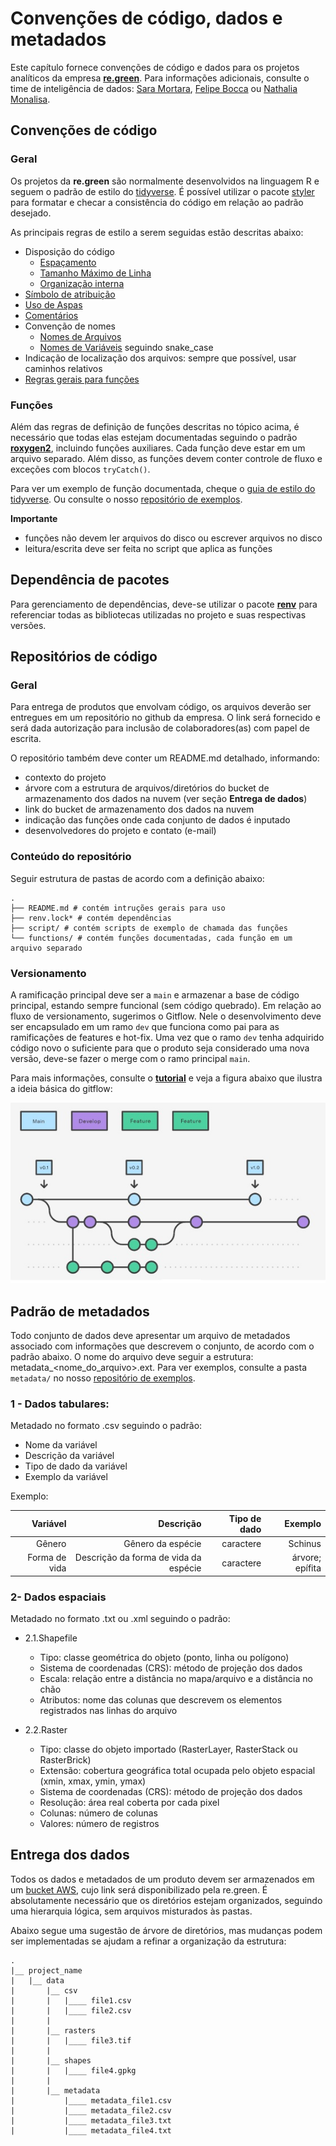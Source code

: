 # Convenções de código, dados e metadados

Este capítulo fornece convenções de código e dados para os projetos analíticos da empresa [**re.green**](https://www.re.green/). Para informações adicionais, consulte o time de inteligência de dados: [Sara Mortara](mailto:sara.mortara@re.green), [Felipe Bocca](mailto:felipe.bocca@re.green) ou [Nathalia Monalisa](mailto:nathalia.monalisa@re.green).

## Convenções de código

### Geral 

Os projetos da **re.green** são normalmente desenvolvidos na linguagem R e seguem o padrão de estilo
do [tidyverse](https://style.tidyverse.org). É possível utilizar o pacote [styler](https://styler.r-lib.org/index.html) para formatar e checar a consistência do código em relação ao padrão desejado.

As principais regras de estilo a serem seguidas estão descritas abaixo:

- Disposição do código
    - [Espaçamento](https://style.tidyverse.org/syntax.html#spacing)
    - [Tamanho Máximo de Linha](https://style.tidyverse.org/syntax.html#long-lines)
    - [Organização interna](https://style.tidyverse.org/files.html#internal-structure)
- [Símbolo de atribuição](https://style.tidyverse.org/syntax.html#assignment)
- [Uso de Aspas](https://style.tidyverse.org/syntax.html#character-vectors)
- [Comentários](https://style.tidyverse.org/syntax.html#comments)
- Convenção de nomes
    - [Nomes de Arquivos](https://style.tidyverse.org/files.html#names)
    - [Nomes de Variáveis](https://style.tidyverse.org/syntax.html#object-names) seguindo snake_case
- Indicação de localização dos arquivos: sempre que possível, usar caminhos relativos
- [Regras gerais para funções](https://style.tidyverse.org/functions.html)

### Funções

Além das regras de definição de funções descritas no tópico acima, é necessário que todas elas estejam documentadas seguindo o padrão [**roxygen2**](https://cran.r-project.org/web/packages/roxygen2/vignettes/roxygen2.html), incluindo funções auxiliares. Cada função deve estar em um arquivo separado. Além disso, as funções devem conter controle de fluxo e exceções com blocos `tryCatch()`. 

Para ver um exemplo de função documentada, cheque o [guia de estilo do tidyverse](https://style.tidyverse.org/documentation.html).
Ou consulte o nosso [repositório de exemplos](https://github.com/R-egreen/example_regreen). 

**Importante**

- funções não devem ler arquivos do disco ou escrever arquivos no disco
- leitura/escrita deve ser feita no script que aplica as funções

## Dependência de pacotes
  Para gerenciamento de dependências, deve-se utilizar o pacote [**renv**](https://rstudio.github.io/renv/articles/renv.html) para referenciar todas as bibliotecas utilizadas no projeto e suas respectivas versões.

## Repositórios de código

### Geral

Para entrega de produtos que envolvam código, os arquivos deverão ser entregues em um repositório no github da empresa.  O link será fornecido e será dada autorização para inclusão de colaboradores(as) com papel de escrita.

O repositório também deve conter um README.md detalhado, informando:
  - contexto do projeto
  - árvore com a estrutura de arquivos/diretórios do bucket de armazenamento dos dados na nuvem (ver seção **Entrega de dados**)
  - link do bucket de armazenamento dos dados na nuvem
  - indicação das funções onde cada conjunto de dados é inputado
  - desenvolvedores do projeto e contato (e-mail)
  
### Conteúdo do repositório

Seguir estrutura de pastas de acordo com a definição abaixo: 

    .
    ├── README.md # contém intruções gerais para uso 
    ├── renv.lock* # contém dependências
    ├── script/ # contém scripts de exemplo de chamada das funções
    └── functions/ # contém funções documentadas, cada função em um arquivo separado


### Versionamento

A ramificação principal deve ser a `main` e armazenar a base de código principal, estando sempre funcional (sem código quebrado). Em relação ao fluxo de versionamento, sugerimos o Gitflow. Nele o desenvolvimento deve ser encapsulado em um ramo `dev` que funciona como pai para as ramificações de features e hot-fix. Uma vez que o ramo `dev` tenha adquirido código novo o suficiente para que o produto seja considerado uma nova versão, deve-se fazer o merge com o ramo principal `main`.

Para mais informações, consulte o [**tutorial**](https://www.atlassian.com/br/git/tutorials/comparing-workflows/gitflow-workflow) e veja a figura abaixo que ilustra a ideia básica do gitflow:

![gitflow](./images/gitflow.jpg)


## Padrão de metadados

Todo conjunto de dados deve apresentar um arquivo de metadados associado com informações que descrevem o conjunto, de acordo com o padrão abaixo. O nome do arquivo deve seguir a estrutura: metadata_\<nome_do_arquivo\>.ext. Para ver exemplos, consulte a pasta `metadata/` no nosso [repositório de exemplos](https://github.com/R-egreen/example_regreen). 


### 1 - Dados tabulares: 
Metadado no formato .csv seguindo o padrão:

- Nome da variável
- Descrição da variável
- Tipo de dado da variável
- Exemplo da variável

Exemplo:

Variável | Descrição | Tipo de dado | Exemplo
--------:|--------:| --------:|--------:
Gênero| Gênero da espécie | caractere | Schinus
Forma de vida | Descrição da forma de vida da espécie | caractere | árvore; epífita 

### 2- Dados espaciais
Metadado no formato .txt ou .xml seguindo o padrão:

- 2.1.Shapefile
  - Tipo: classe geométrica do objeto (ponto, linha ou polígono)
  - Sistema de coordenadas (CRS): método de projeção dos dados  
  - Escala: relação entre a distância no mapa/arquivo e a distância no chão
  - Atributos: nome das colunas que descrevem os elementos registrados nas linhas do arquivo
  
- 2.2.Raster
  - Tipo: classe do objeto importado (RasterLayer, RasterStack ou RasterBrick)
  - Extensão: cobertura geográfica total ocupada pelo objeto espacial (xmin, xmax, ymin, ymax)
  - Sistema de coordenadas (CRS): método de projeção dos dados
  - Resolução: área real coberta por cada pixel
  - Colunas: número de colunas
  - Valores: número de registros
  
  
## Entrega dos dados

Todos os dados e metadados de um produto devem ser armazenados em um [bucket AWS](https://aws.amazon.com/pt/s3/), cujo link será disponibilizado pela re.green. É absolutamente necessário que os diretórios estejam organizados, seguindo uma hierarquia lógica, sem arquivos misturados às pastas. 

Abaixo segue uma sugestão de árvore de diretórios, mas mudanças podem ser implementadas se ajudam a refinar a organização da estrutura:

    .
    |__ project_name 
    |   |__ data
    |       |__ csv
    |       |   |____ file1.csv
    |       |   |____ file2.csv
    |       | 
    |       |__ rasters
    |       |   |____ file3.tif
    |       |
    |       |__ shapes
    |       |   |____ file4.gpkg
    |       |
    |       |__ metadata
    |           |____ metadata_file1.csv
    |           |____ metadata_file2.csv
    |           |____ metadata_file3.txt
    |           |____ metadata_file4.txt



